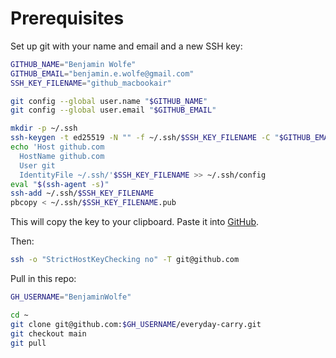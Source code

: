 # Prerequisites

Set up git with your name and email and a new SSH key:

```sh
GITHUB_NAME="Benjamin Wolfe"
GITHUB_EMAIL="benjamin.e.wolfe@gmail.com"
SSH_KEY_FILENAME="github_macbookair"

git config --global user.name "$GITHUB_NAME"
git config --global user.email "$GITHUB_EMAIL"

mkdir -p ~/.ssh
ssh-keygen -t ed25519 -N "" -f ~/.ssh/$SSH_KEY_FILENAME -C "$GITHUB_EMAIL"
echo 'Host github.com
  HostName github.com
  User git
  IdentityFile ~/.ssh/'$SSH_KEY_FILENAME >> ~/.ssh/config
eval "$(ssh-agent -s)"
ssh-add ~/.ssh/$SSH_KEY_FILENAME
pbcopy < ~/.ssh/$SSH_KEY_FILENAME.pub
```

This will copy the key to your clipboard.
Paste it into [GitHub](https://github.com/settings/keys).

Then:

```sh
ssh -o "StrictHostKeyChecking no" -T git@github.com
```

Pull in this repo:

```sh
GH_USERNAME="BenjaminWolfe"

cd ~
git clone git@github.com:$GH_USERNAME/everyday-carry.git
git checkout main
git pull
```
